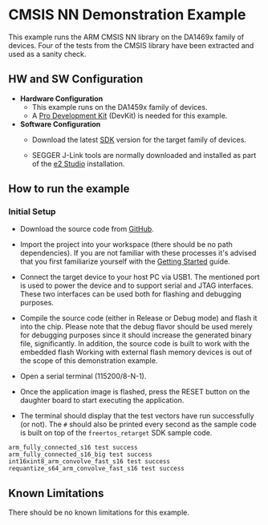 # CMSIS NN Demonstration Example

This example runs the ARM CMSIS NN library on the DA1469x family of devices. Four of the tests from the CMSIS library have been extracted and used as a sanity check. 

## HW and SW Configuration

  - **Hardware Configuration**
    - This example runs on the DA1459x family of devices.
    - A [Pro Development Kit](https://www.renesas.com/us/en/products/wireless-connectivity/bluetooth-low-energy/da14592-016fdevkt-p-smartbond-da14592-bluetooth-low-energy-52-soc-development-kit-pro) (DevKit) is needed for this example.
  - **Software Configuration**
    - Download the latest [SDK](https://www.renesas.com/us/en/products/wireless-connectivity/bluetooth-low-energy/da14592-smartbond-multi-core-bluetooth-le-52-soc-embedded-flash?gad_source=1) version for the target family of devices.

    - SEGGER J-Link tools are normally downloaded and installed as part of the [e2 Studio](https://www.renesas.com/us/en/software-tool/smartbond-development-tools) installation.

## How to run the example

### Initial Setup

- Download the source code from [GitHub](https://github.com/dialog-semiconductor/BLE_SDK10_DA1459x_examples). 
- Import the project into your workspace (there should be no path dependencies). If you are not familiar with these processes it's advised that you first familiarize yourself with the [Getting Started](https://lpccs-docs.renesas.com/um-b-166-da1459x_getting_started/index.html) guide.
- Connect the target device to your host PC via USB1. The mentioned port is used to power the device and to support serial and JTAG interfaces. These two interfaces can be used both for flashing and debugging purposes.
- Compile the source code (either in Release or Debug mode) and flash it into the chip. Please note that the debug flavor should be used merely for debugging purposes since it should increase the generated binary file, significantly. In addition, the source code is built to work with the embedded flash Working with external flash memory devices is out of the scope of this demonstration example.  
- Open a serial terminal (115200/8-N-1).
- Once the application image is flashed, press the RESET button on the daughter board to start executing the application. 

- The terminal should display that the test vectors have run successfully (or not). The `#` should also be printed every second as the sample code is built on top of the `freertos_retarget` SDK sample code. 

```
arm_fully_connected_s16 test success
arm_fully_connected_s16_big test success
int16xint8_arm_convolve_fast_s16 test success
requantize_s64_arm_convolve_fast_s16 test success
```

## Known Limitations

There should be no known limitations for this example.
